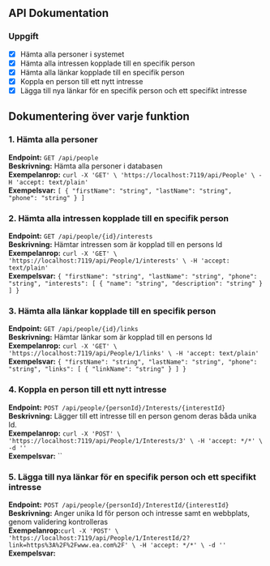 ## API Dokumentation

### Uppgift
- [x]  Hämta alla personer i systemet
- [x]  Hämta alla intressen kopplade till en specifik person
- [x]  Hämta alla länkar kopplade till en specifik person
- [x]  Koppla en person till ett nytt intresse
- [x]  Lägga till nya länkar för en specifik person och ett specifikt intresse

## Dokumentering över varje funktion

### 1. Hämta alla personer
**Endpoint:** `GET /api/people`  
**Beskrivning:** Hämta alla personer i databasen  
**Exempelanrop:** `curl -X 'GET' \
  'https://localhost:7119/api/People' \
  -H 'accept: text/plain'`  
**Exempelsvar:** `[
  {
    "firstName": "string",
    "lastName": "string",
    "phone": "string"
  }
]`  
### 2. Hämta alla intressen kopplade till en specifik person
**Endpoint:** `GET /api/people/{id}/interests`  
**Beskrivning:** Hämtar intressen som är kopplad till en persons Id  
**Exempelanrop:** `curl -X 'GET' \
  'https://localhost:7119/api/People/1/interests' \
  -H 'accept: text/plain'
`  
**Exempelsvar:** `{
  "firstName": "string",
  "lastName": "string",
  "phone": "string",
  "interests": [
    {
      "name": "string",
      "description": "string"
    }
  ]
}`  
### 3. Hämta alla länkar kopplade till en specifik person
**Endpoint:** `GET /api/people/{id}/links`  
**Beskrivning:** Hämtar länkar som är kopplad till en persons Id  
**Exempelanrop:** `curl -X 'GET' \
  'https://localhost:7119/api/People/1/links' \
  -H 'accept: text/plain'`  
**Exempelsvar:** `{
  "firstName": "string",
  "lastName": "string",
  "phone": "string",
  "links": [
    {
      "linkName": "string"
    }
  ]
}`  
### 4. Koppla en person till ett nytt intresse
**Endpoint:** `POST /api/people/{personId}/Interests/{interestId}`  
**Beskrivning:** Lägger till ett intresse till en person genom deras båda unika Id.  
**Exempelanrop:** `curl -X 'POST' \
  'https://localhost:7119/api/People/1/Interests/3' \
  -H 'accept: */*' \
  -d ''`  
**Exempelsvar:** ``  
### 5. Lägga till nya länkar för en specifik person och ett specifikt intresse
**Endpoint:** `POST /api/people/{personId}/InterestId/{interestId}`  
**Beskrivning:** Anger unika Id för person och intresse samt en webbplats, genom validering kontrolleras  
**Exempelanrop:**`curl -X 'POST' \
  'https://localhost:7119/api/People/1/InterestId/2?link=https%3A%2F%2Fwww.ea.com%2F' \
  -H 'accept: */*' \
  -d ''`  
**Exempelsvar:**  
